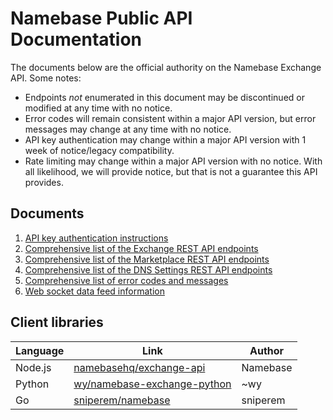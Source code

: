 Namebase Public API Documentation
==
The documents below are the official authority on the Namebase Exchange API. Some notes:

* Endpoints _not_ enumerated in this document may be discontinued or modified at any time with no notice.
* Error codes will remain consistent within a major API version, but error messages may change at any time with no notice.
* API key authentication may change within a major API version with 1 week of notice/legacy compatibility.
* Rate limiting may change within a major API version with no notice. With all likelihood, we will provide notice, but that is not a guarantee this API provides.

## Documents

1. [API key authentication instructions](./auth.md)
2. [Comprehensive list of the Exchange REST API endpoints](./rest-api.md)
3. [Comprehensive list of the Marketplace REST API endpoints](./marketplace-api.md)
4. [Comprehensive list of the DNS Settings REST API endpoints](./dns-settings-api.md)
5. [Comprehensive list of error codes and messages](./error-codes.md)
6. [Web socket data feed information](./web-socket-api.md)

## Client libraries

Language | Link | Author
------------ | ------------ | ---
Node.js | [namebasehq/exchange-api](https://github.com/namebasehq/exchange-api) | Namebase
Python | [wy/namebase-exchange-python](https://github.com/wy/namebase-exchange-python) | ~wy
Go | [sniperem/namebase](https://github.com/sniperem/namebase) | sniperem
